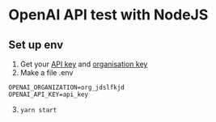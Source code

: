 # OpenAI API test with NodeJS

## Set up env
1. Get your [API key](https://platform.openai.com/account/api-keys) and [organisation key](https://platform.openai.com/account/org-settings)
2. Make a file .env
```
OPENAI_ORGANIZATION=org_jdslfkjd
OPENAI_API_KEY=api_key
```
3. `yarn start`

